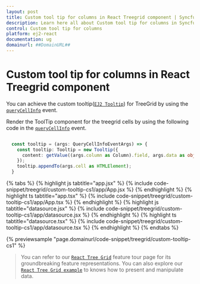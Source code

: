 ```yaml
---
layout: post
title: Custom tool tip for columns in React Treegrid component | Syncfusion
description: Learn here all about Custom tool tip for columns in Syncfusion React Treegrid component of Syncfusion Essential JS 2 and more.
control: Custom tool tip for columns 
platform: ej2-react
documentation: ug
domainurl: ##DomainURL##
---
```


# Custom tool tip for columns in React Treegrid component

You can achieve the custom tooltip([`EJ2 Tooltip`](https://ej2.syncfusion.com/react/documentation/tooltip/getting-started)) for TreeGrid by using the [`queryCellInfo`](https://ej2.syncfusion.com/react/documentation/api/treegrid/#querycellinfo) event.

Render the ToolTip component for the treegrid cells by using the following code in the [`queryCellInfo`](https://ej2.syncfusion.com/react/documentation/api/treegrid/#querycellinfo) event.

```ts

  const tooltip = (args: QueryCellInfoEventArgs) => {
    const tooltip: Tooltip = new Tooltip({
      content: getValue((args.column as Column).field, args.data as object).toString()
    });
    tooltip.appendTo(args.cell as HTMLElement);
  }

```

{% tabs %}
{% highlight js tabtitle="app.jsx" %}
{% include code-snippet/treegrid/custom-tooltip-cs1/app/App.jsx %}
{% endhighlight %}
{% highlight ts tabtitle="app.tsx" %}
{% include code-snippet/treegrid/custom-tooltip-cs1/app/App.tsx %}
{% endhighlight %}
{% highlight js tabtitle="datasource.jsx" %}
{% include code-snippet/treegrid/custom-tooltip-cs1/app/datasource.jsx %}
{% endhighlight %}
{% highlight ts tabtitle="datasource.tsx" %}
{% include code-snippet/treegrid/custom-tooltip-cs1/app/datasource.tsx %}
{% endhighlight %}
{% endtabs %}

 {% previewsample "page.domainurl/code-snippet/treegrid/custom-tooltip-cs1" %}

> You can refer to our [`React Tree Grid`](https://www.syncfusion.com/react-ui-components/react-tree-grid) feature tour page for its groundbreaking feature representations. You can also explore our [`React Tree Grid example`](https://ej2.syncfusion.com/react/demos/#/material/treegrid/treegrid-overview) to knows how to present and manipulate data.